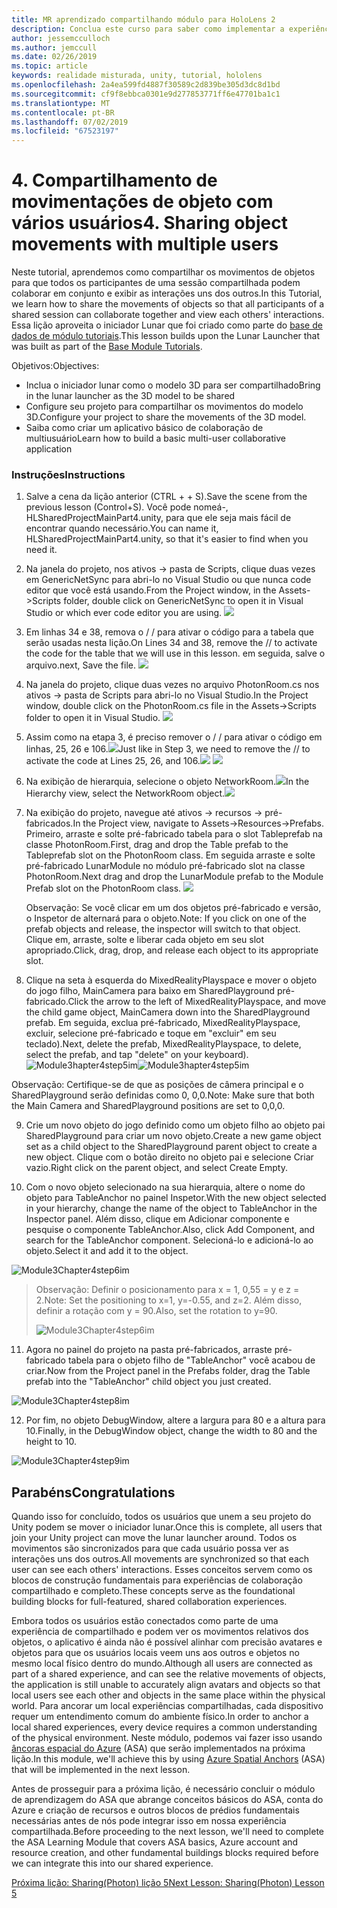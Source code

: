 ```yaml
---
title: MR aprendizado compartilhando módulo para HoloLens 2
description: Conclua este curso para saber como implementar a experiências compartilhadas com vários usuários dentro de um aplicativo de 2 HoloLens.
author: jessemcculloch
ms.author: jemccull
ms.date: 02/26/2019
ms.topic: article
keywords: realidade misturada, unity, tutorial, hololens
ms.openlocfilehash: 2a4ea599fd4887f30589c2d839be305d3dc8d1bd
ms.sourcegitcommit: cf9f8ebbca0301e9d277853771ff6e47701ba1c1
ms.translationtype: MT
ms.contentlocale: pt-BR
ms.lasthandoff: 07/02/2019
ms.locfileid: "67523197"
---
```

# <a name="4-sharing-object-movements-with-multiple-users"></a><span data-ttu-id="f11fa-104">4. Compartilhamento de movimentações de objeto com vários usuários</span><span class="sxs-lookup"><span data-stu-id="f11fa-104">4. Sharing object movements with multiple users</span></span>

<span data-ttu-id="f11fa-105">Neste tutorial, aprendemos como compartilhar os movimentos de objetos para que todos os participantes de uma sessão compartilhada podem colaborar em conjunto e exibir as interações uns dos outros.</span><span class="sxs-lookup"><span data-stu-id="f11fa-105">In this Tutorial, we learn how to share the movements of objects so that all participants of a shared session can collaborate together and view each others' interactions.</span></span> <span data-ttu-id="f11fa-106">Essa lição aproveita o iniciador Lunar que foi criado como parte do [base de dados de módulo tutoriais](mrlearning-base.md).</span><span class="sxs-lookup"><span data-stu-id="f11fa-106">This lesson builds upon the Lunar Launcher that was built as part of the [Base Module Tutorials](mrlearning-base.md).</span></span>

<span data-ttu-id="f11fa-107">Objetivos:</span><span class="sxs-lookup"><span data-stu-id="f11fa-107">Objectives:</span></span>

- <span data-ttu-id="f11fa-108">Inclua o iniciador lunar como o modelo 3D para ser compartilhado</span><span class="sxs-lookup"><span data-stu-id="f11fa-108">Bring in the lunar launcher as the 3D model to be shared</span></span>
- <span data-ttu-id="f11fa-109">Configure seu projeto para compartilhar os movimentos do modelo 3D.</span><span class="sxs-lookup"><span data-stu-id="f11fa-109">Configure your project to share the movements of the 3D model.</span></span>
- <span data-ttu-id="f11fa-110">Saiba como criar um aplicativo básico de colaboração de multiusuário</span><span class="sxs-lookup"><span data-stu-id="f11fa-110">Learn how to build a basic multi-user collaborative application</span></span>

### <a name="instructions"></a><span data-ttu-id="f11fa-111">Instruções</span><span class="sxs-lookup"><span data-stu-id="f11fa-111">Instructions</span></span>


1. <span data-ttu-id="f11fa-112">Salve a cena da lição anterior (CTRL + + S).</span><span class="sxs-lookup"><span data-stu-id="f11fa-112">Save the scene from the previous lesson (Control+S).</span></span> <span data-ttu-id="f11fa-113">Você pode nomeá-, HLSharedProjectMainPart4.unity, para que ele seja mais fácil de encontrar quando necessário.</span><span class="sxs-lookup"><span data-stu-id="f11fa-113">You can name it, HLSharedProjectMainPart4.unity, so that it's easier to find when you need it.</span></span>

2. <span data-ttu-id="f11fa-114">Na janela do projeto, nos ativos -> pasta de Scripts, clique duas vezes em GenericNetSync para abri-lo no Visual Studio ou que nunca code editor que você está usando.</span><span class="sxs-lookup"><span data-stu-id="f11fa-114">From the Project window, in the Assets->Scripts folder, double click on GenericNetSync to open it in Visual Studio or which ever code editor you are using.</span></span>  ![](images/module3chapter4updatestep2.png)

3. <span data-ttu-id="f11fa-115">Em linhas 34 e 38, remova o / / para ativar o código para a tabela que serão usadas nesta lição.</span><span class="sxs-lookup"><span data-stu-id="f11fa-115">On Lines 34 and 38, remove the // to activate the code for the table that we will use in this lesson.</span></span> <span data-ttu-id="f11fa-116">em seguida, salve o arquivo.</span><span class="sxs-lookup"><span data-stu-id="f11fa-116">next, Save the file.</span></span> ![](images/module3chapter4updatestep3.png)

4. <span data-ttu-id="f11fa-117">Na janela do projeto, clique duas vezes no arquivo PhotonRoom.cs nos ativos -> pasta de Scripts para abri-lo no Visual Studio.</span><span class="sxs-lookup"><span data-stu-id="f11fa-117">In the Project window, double click on the PhotonRoom.cs file in the Assets->Scripts folder to open it in Visual Studio.</span></span> ![](images/module3chapter4updatestep4.png)

5. <span data-ttu-id="f11fa-118">Assim como na etapa 3, é preciso remover o / / para ativar o código em linhas, 25, 26 e 106.![](images/module3chapter4updatestep5a.png)</span><span class="sxs-lookup"><span data-stu-id="f11fa-118">Just like in Step 3, we need to remove the // to activate the code at Lines 25, 26, and 106.![](images/module3chapter4updatestep5a.png)</span></span> ![](images/module3chapter4updatestep5b.png)

6. <span data-ttu-id="f11fa-119">Na exibição de hierarquia, selecione o objeto NetworkRoom.![](images/module3chapter4updatestep6.png)</span><span class="sxs-lookup"><span data-stu-id="f11fa-119">In the Hierarchy view, select the NetworkRoom object.![](images/module3chapter4updatestep6.png)</span></span>

7. <span data-ttu-id="f11fa-120">Na exibição do projeto, navegue até ativos -> recursos -> pré-fabricados.</span><span class="sxs-lookup"><span data-stu-id="f11fa-120">In the Project view, navigate to Assets->Resources->Prefabs.</span></span> <span data-ttu-id="f11fa-121">Primeiro, arraste e solte pré-fabricado tabela para o slot Tableprefab na classe PhotonRoom.</span><span class="sxs-lookup"><span data-stu-id="f11fa-121">First, drag and drop the Table prefab to the Tableprefab slot on the PhotonRoom class.</span></span> <span data-ttu-id="f11fa-122">Em seguida arraste e solte pré-fabricado LunarModule no módulo pré-fabricado slot na classe PhotonRoom.</span><span class="sxs-lookup"><span data-stu-id="f11fa-122">Next drag and drop the LunarModule prefab to the Module Prefab slot on the PhotonRoom class.</span></span> ![](images/module3chapter4updatestep7.png)

   <span data-ttu-id="f11fa-123">Observação: Se você clicar em um dos objetos pré-fabricado e versão, o Inspetor de alternará para o objeto.</span><span class="sxs-lookup"><span data-stu-id="f11fa-123">Note: If you click on one of the prefab objects and release, the inspector will switch to that object.</span></span> <span data-ttu-id="f11fa-124">Clique em, arraste, solte e liberar cada objeto em seu slot apropriado.</span><span class="sxs-lookup"><span data-stu-id="f11fa-124">Click, drag, drop, and release each object to its appropriate slot.</span></span>



8. <span data-ttu-id="f11fa-125">Clique na seta à esquerda do MixedRealityPlayspace e mover o objeto do jogo filho, MainCamera para baixo em SharedPlayground pré-fabricado.</span><span class="sxs-lookup"><span data-stu-id="f11fa-125">Click the arrow to the left of MixedRealityPlayspace, and move the child game object, MainCamera down into the SharedPlayground prefab.</span></span> <span data-ttu-id="f11fa-126">Em seguida, exclua pré-fabricado, MixedRealityPlayspace, excluir, selecione pré-fabricado e toque em "excluir" em seu teclado).</span><span class="sxs-lookup"><span data-stu-id="f11fa-126">Next, delete the prefab, MixedRealityPlayspace, to delete, select the prefab, and tap "delete" on your keyboard).</span></span>
<span data-ttu-id="f11fa-127">![Module3hapter4step5im](images/module3chapter4step5im.PNG)</span><span class="sxs-lookup"><span data-stu-id="f11fa-127">![Module3hapter4step5im](images/module3chapter4step5im.PNG)</span></span>

<span data-ttu-id="f11fa-128">Observação:  Certifique-se de que as posições de câmera principal e o SharedPlayground serão definidas como 0, 0,0.</span><span class="sxs-lookup"><span data-stu-id="f11fa-128">Note:  Make sure that both the Main Camera and SharedPlayground positions are set to 0,0,0.</span></span>

9. <span data-ttu-id="f11fa-129">Crie um novo objeto do jogo definido como um objeto filho ao objeto pai SharedPlayground para criar um novo objeto.</span><span class="sxs-lookup"><span data-stu-id="f11fa-129">Create a new game object set as a child object to the SharedPlayground parent object to create a new object.</span></span> <span data-ttu-id="f11fa-130">Clique com o botão direito no objeto pai e selecione Criar vazio.</span><span class="sxs-lookup"><span data-stu-id="f11fa-130">Right click on the parent object, and select Create Empty.</span></span> 

10. <span data-ttu-id="f11fa-131">Com o novo objeto selecionado na sua hierarquia, altere o nome do objeto para TableAnchor no painel Inspetor.</span><span class="sxs-lookup"><span data-stu-id="f11fa-131">With the new object selected in your hierarchy, change the name of the object to TableAnchor in the Inspector panel.</span></span> <span data-ttu-id="f11fa-132">Além disso, clique em Adicionar componente e pesquise o componente TableAnchor.</span><span class="sxs-lookup"><span data-stu-id="f11fa-132">Also, click Add Component, and search for the TableAnchor component.</span></span> <span data-ttu-id="f11fa-133">Selecioná-lo e adicioná-lo ao objeto.</span><span class="sxs-lookup"><span data-stu-id="f11fa-133">Select it and add it to the object.</span></span> 

![Module3Chapter4step6im](images/module3chapter4step7im.PNG)

> <span data-ttu-id="f11fa-135">Observação: Definir o posicionamento para x = 1, 0,55 = y e z = 2.</span><span class="sxs-lookup"><span data-stu-id="f11fa-135">Note: Set the positioning to x=1, y=-0.55, and z=2.</span></span> <span data-ttu-id="f11fa-136">Além disso, definir a rotação com y = 90.</span><span class="sxs-lookup"><span data-stu-id="f11fa-136">Also, set the rotation to y=90.</span></span> 
>
> ![Module3Chapter4step6im](images/module3chapter4noteim.PNG)

11. <span data-ttu-id="f11fa-138">Agora no painel do projeto na pasta pré-fabricados, arraste pré-fabricado tabela para o objeto filho de "TableAnchor" você acabou de criar.</span><span class="sxs-lookup"><span data-stu-id="f11fa-138">Now from the Project panel in the Prefabs folder, drag the Table prefab into the "TableAnchor" child object you just created.</span></span>

![Module3Chapter4step8im](images/module3chapter4step8im.PNG)



12. <span data-ttu-id="f11fa-140">Por fim, no objeto DebugWindow, altere a largura para 80 e a altura para 10.</span><span class="sxs-lookup"><span data-stu-id="f11fa-140">Finally, in the DebugWindow object, change the width to 80 and the height to 10.</span></span>

![Module3Chapter4step9im](images/module3chapter4step11im.PNG)




## <a name="congratulations"></a><span data-ttu-id="f11fa-142">Parabéns</span><span class="sxs-lookup"><span data-stu-id="f11fa-142">Congratulations</span></span>


<span data-ttu-id="f11fa-143">Quando isso for concluído, todos os usuários que unem a seu projeto do Unity podem se mover o iniciador lunar.</span><span class="sxs-lookup"><span data-stu-id="f11fa-143">Once this is complete, all users that join your Unity project can move the lunar launcher around.</span></span> <span data-ttu-id="f11fa-144">Todos os movimentos são sincronizados para que cada usuário possa ver as interações uns dos outros.</span><span class="sxs-lookup"><span data-stu-id="f11fa-144">All movements are synchronized so that each user can see each others' interactions.</span></span> <span data-ttu-id="f11fa-145">Esses conceitos servem como os blocos de construção fundamentais para experiências de colaboração compartilhado e completo.</span><span class="sxs-lookup"><span data-stu-id="f11fa-145">These concepts serve as the foundational building blocks for full-featured, shared collaboration experiences.</span></span> 

<span data-ttu-id="f11fa-146">Embora todos os usuários estão conectados como parte de uma experiência de compartilhado e podem ver os movimentos relativos dos objetos, o aplicativo é ainda não é possível alinhar com precisão avatares e objetos para que os usuários locais veem uns aos outros e objetos no mesmo local físico dentro do mundo.</span><span class="sxs-lookup"><span data-stu-id="f11fa-146">Although all users are connected as part of a shared experience, and can see the relative movements of objects, the application is still unable to accurately align avatars and objects so that local users see each other and objects in the same place within the physical world.</span></span> <span data-ttu-id="f11fa-147">Para ancorar um local experiências compartilhadas, cada dispositivo requer um entendimento comum do ambiente físico.</span><span class="sxs-lookup"><span data-stu-id="f11fa-147">In order to anchor a local shared experiences, every device requires a common understanding of the physical environment.</span></span> <span data-ttu-id="f11fa-148">Neste módulo, podemos vai fazer isso usando [âncoras espacial do Azure](<https://azure.microsoft.com/en-us/services/spatial-anchors/>) (ASA) que serão implementados na próxima lição.</span><span class="sxs-lookup"><span data-stu-id="f11fa-148">In this module, we'll achieve this by using [Azure Spatial Anchors](<https://azure.microsoft.com/en-us/services/spatial-anchors/>) (ASA) that will be implemented in the next lesson.</span></span>

<span data-ttu-id="f11fa-149">Antes de prosseguir para a próxima lição, é necessário concluir o módulo de aprendizagem do ASA que abrange conceitos básicos do ASA, conta do Azure e criação de recursos e outros blocos de prédios fundamentais necessárias antes de nós pode integrar isso em nossa experiência compartilhada.</span><span class="sxs-lookup"><span data-stu-id="f11fa-149">Before proceeding to the next lesson, we'll need to complete the ASA Learning Module that covers ASA basics, Azure account and resource creation, and other fundamental buildings blocks required before we can integrate this into our shared experience.</span></span>

<span data-ttu-id="f11fa-150">[Próxima lição: Sharing(Photon) lição 5](mrlearning-sharing(photon)-ch5.md)</span><span class="sxs-lookup"><span data-stu-id="f11fa-150">[Next Lesson: Sharing(Photon) Lesson 5](mrlearning-sharing(photon)-ch5.md)</span></span>

